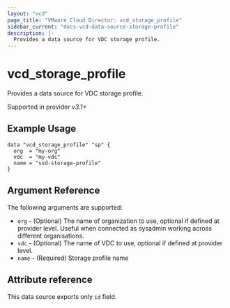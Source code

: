 ```yaml
---
layout: "vcd"
page_title: "VMware Cloud Director: vcd_storage_profile"
sidebar_current: "docs-vcd-data-source-storage-profile"
description: |-
  Provides a data source for VDC storage profile.
---
```


# vcd\_storage\_profile

Provides a data source for VDC storage profile.

Supported in provider *v3.1+*


## Example Usage

```hcl
data "vcd_storage_profile" "sp" {
  org  = "my-org"
  vdc  = "my-vdc"
  name = "ssd-storage-profile"
}
```

## Argument Reference

The following arguments are supported:

* `org` - (Optional) The name of organization to use, optional if defined at provider level. Useful when connected as sysadmin working across different organisations.
* `vdc` - (Optional) The name of VDC to use, optional if defined at provider level.
* `name` - (Required) Storage profile name

## Attribute reference

This data source exports only `id` field.